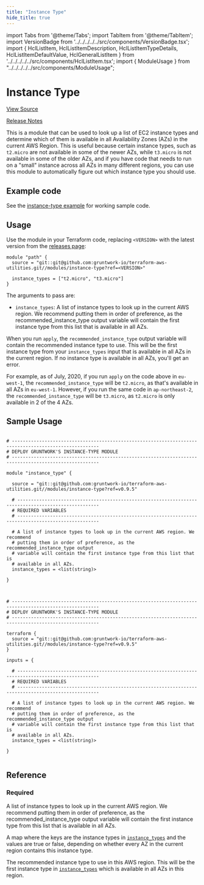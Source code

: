 ```yaml
---
title: "Instance Type"
hide_title: true
---
```


import Tabs from '@theme/Tabs';
import TabItem from '@theme/TabItem';
import VersionBadge from '../../../../../src/components/VersionBadge.tsx';
import { HclListItem, HclListItemDescription, HclListItemTypeDetails, HclListItemDefaultValue, HclGeneralListItem } from '../../../../../src/components/HclListItem.tsx';
import { ModuleUsage } from "../../../../../src/components/ModuleUsage";

<VersionBadge repoTitle="Terraform Utility Modules" version="0.9.5" lastModifiedVersion="0.9.5"/>

# Instance Type

<a href="https://github.com/gruntwork-io/terraform-aws-utilities/tree/v0.9.5/modules/instance-type" className="link-button" title="View the source code for this module in GitHub.">View Source</a>

<a href="https://github.com/gruntwork-io/terraform-aws-utilities/releases/tag/v0.9.5" className="link-button" title="Release notes for only versions which impacted this module.">Release Notes</a>

This is a module that can be used to look up a list of EC2 instance types and determine which of them is available in
all Availability Zones (AZs) in the current AWS Region. This is useful because certain instance types, such as
`t2.micro` are not available in some of the newer AZs, while `t3.micro` is not available in some of the older AZs, and
if you have code that needs to run on a "small" instance across all AZs in many different regions, you can use this
module to automatically figure out which instance type you should use.

## Example code

See the [instance-type example](https://github.com/gruntwork-io/terraform-aws-utilities/tree/v0.9.5/examples/instance-type) for working sample code.

## Usage

Use the module in your Terraform code, replacing `<VERSION>` with the latest version from the [releases
page](https://github.com/gruntwork-io/terraform-aws-utilities/releases):

```hcl
module "path" {
  source = "git::git@github.com:gruntwork-io/terraform-aws-utilities.git//modules/instance-type?ref=<VERSION>"
  
  instance_types = ["t2.micro", "t3.micro"]
}
```

The arguments to pass are:

*   `instance_types`: A list of instance types to look up in the current AWS region. We recommend putting them in order
    of preference, as the recommended_instance_type output variable will contain the first instance type from this list
    that is available in all AZs.

When you run `apply`, the `recommended_instance_type` output variable will contain the recommended instance type to
use. This will be the first instance type from your `instance_types` input that is available in all AZs in the current
region. If no instance type is available in all AZs, you'll get an error.

For example, as of July, 2020, if you run `apply` on the code above in `eu-west-1`, the `recommended_instance_type`
will be `t2.micro`, as that's available in all AZs in `eu-west-1`. However, if you run the same code in
`ap-northeast-2`, the `recommended_instance_type` will be `t3.micro`, as `t2.micro` is only available in 2 of the 4 AZs.

## Sample Usage

<Tabs>
<TabItem value="terraform" label="Terraform" default>

```hcl title="main.tf"

# ------------------------------------------------------------------------------------------------------
# DEPLOY GRUNTWORK'S INSTANCE-TYPE MODULE
# ------------------------------------------------------------------------------------------------------

module "instance_type" {

  source = "git::git@github.com:gruntwork-io/terraform-aws-utilities.git//modules/instance-type?ref=v0.9.5"

  # ----------------------------------------------------------------------------------------------------
  # REQUIRED VARIABLES
  # ----------------------------------------------------------------------------------------------------

  # A list of instance types to look up in the current AWS region. We recommend
  # putting them in order of preference, as the recommended_instance_type output
  # variable will contain the first instance type from this list that is
  # available in all AZs.
  instance_types = <list(string)>

}


```

</TabItem>
<TabItem value="terragrunt" label="Terragrunt" default>

```hcl title="terragrunt.hcl"

# ------------------------------------------------------------------------------------------------------
# DEPLOY GRUNTWORK'S INSTANCE-TYPE MODULE
# ------------------------------------------------------------------------------------------------------

terraform {
  source = "git::git@github.com:gruntwork-io/terraform-aws-utilities.git//modules/instance-type?ref=v0.9.5"
}

inputs = {

  # ----------------------------------------------------------------------------------------------------
  # REQUIRED VARIABLES
  # ----------------------------------------------------------------------------------------------------

  # A list of instance types to look up in the current AWS region. We recommend
  # putting them in order of preference, as the recommended_instance_type output
  # variable will contain the first instance type from this list that is
  # available in all AZs.
  instance_types = <list(string)>

}


```

</TabItem>
</Tabs>




## Reference

<Tabs>
<TabItem value="inputs" label="Inputs" default>

### Required

<HclListItem name="instance_types" requirement="required" type="list(string)">
<HclListItemDescription>

A list of instance types to look up in the current AWS region. We recommend putting them in order of preference, as the recommended_instance_type output variable will contain the first instance type from this list that is available in all AZs.

</HclListItemDescription>
</HclListItem>

</TabItem>
<TabItem value="outputs" label="Outputs">

<HclListItem name="instance_type_map">
<HclListItemDescription>

A map where the keys are the instance types in <a href="#instance_types"><code>instance_types</code></a> and the values are true or false, depending on whether every AZ in the current region contains this instance type.

</HclListItemDescription>
</HclListItem>

<HclListItem name="recommended_instance_type">
<HclListItemDescription>

The recommended instance type to use in this AWS region. This will be the first instance type in <a href="#instance_types"><code>instance_types</code></a> which is available in all AZs in this region.

</HclListItemDescription>
</HclListItem>

</TabItem>
</Tabs>


<!-- ##DOCS-SOURCER-START
{
  "originalSources": [
    "https://github.com/gruntwork-io/terraform-aws-utilities/tree/v0.9.5/modules/instance-type/readme.md",
    "https://github.com/gruntwork-io/terraform-aws-utilities/tree/v0.9.5/modules/instance-type/variables.tf",
    "https://github.com/gruntwork-io/terraform-aws-utilities/tree/v0.9.5/modules/instance-type/outputs.tf"
  ],
  "sourcePlugin": "module-catalog-api",
  "hash": "fbf3fa98b455fb4074759f5028f0fd31"
}
##DOCS-SOURCER-END -->
